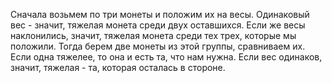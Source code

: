Сначала возьмем по три монеты и положим их на весы. Одинаковый вес - значит, тяжелая монета среди двух оставшихся. Если же весы наклонились, значит, тяжелая монета среди тех трех, которые мы положили. Тогда берем две монеты из этой группы, сравниваем их. Если одна тяжелее, то она и есть та, что нам нужна. Если вес одинаков, значит, тяжелая - та, которая осталась в стороне.
